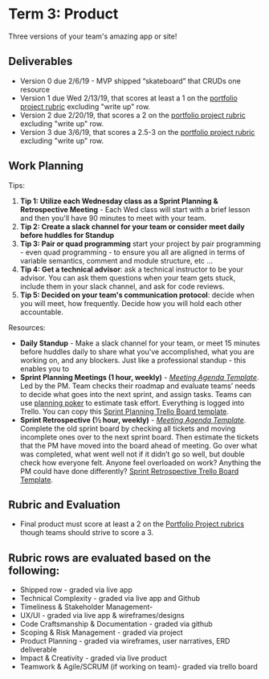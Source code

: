 # Term 3: Product

Three versions of your team's amazing app or site!

## Deliverables

- Version 0 due 2/6/19 - MVP shipped “skateboard” that CRUDs one resource
- Version 1 due Wed 2/13/19,  that scores at least a 1 on the [portfolio project rubric](http://make.sc/portfolio-project-rubric) excluding "write up" row.
- Version 2 due 2/20/19, that scores a 2 on the [portfolio project rubric](http://make.sc/portfolio-project-rubric) excluding "write up" row.
- Version 3 due 3/6/19, that scores a 2.5-3 on the [portfolio project rubric](http://make.sc/portfolio-project-rubric) excluding "write up" row.

## Work Planning

Tips:
1. **Tip 1: Utilize each Wednesday class as a Sprint Planning & Retrospective Meeting** - Each Wed class will start with a brief lesson and then you'll have 90 minutes to meet with your team.
1. **Tip 2: Create a slack channel for your team or consider meet daily before huddles for Standup**
1. **Tip 3: Pair or quad programming** start your project by pair programming - even quad programming - to ensure you all are aligned in terms of variable semantics, comment and module structure, etc ... 
1. **Tip 4: Get a technical advisor**: ask a technical instructor to be your advisor. You can ask them questions when your team gets stuck, include them in your slack channel, and ask for code reviews.
1. **Tip 5: Decided on your team's communication protocol**: decide when you will meet, how frequently. Decide how you will hold each other accountable.

Resources:
- **Daily Standup** - Make a slack channel for your team, or meet 15 minutes before huddles daily to share what you've accomplished, what you are working on, and any blockers. Just like a professional standup - this enables you to 
- **Sprint Planning Meetings (1 hour, weekly)** - *[Meeting Agenda Template](https://docs.google.com/document/d/1n6IDYJ9jW2lWaTu5uf7qXEd3ihgQIByxsr-4RHjldBI/edit#heading=h.xffidahcubfs)*. Led by the PM. Team checks their roadmap and evaluate teams’ needs to decide what goes into the next sprint, and assign tasks. Teams can use [planning poker](https://en.wikipedia.org/wiki/Planning_poker) to estimate task effort. Everything is logged into Trello. You can copy this [Sprint Planning Trello Board template](https://trello.com/b/ftyBKJb3/eng-sprint-board-template).
- **Sprint Retrospective (½ hour, weekly)** - *[Meeting Agenda Template](https://docs.google.com/document/d/1n6IDYJ9jW2lWaTu5uf7qXEd3ihgQIByxsr-4RHjldBI/edit#heading=h.10t6cnudbcpw)*. Complete the old sprint board by checking all tickets and moving incomplete ones over to the next sprint board. Then estimate the tickets that the PM have moved into the board ahead of meeting. Go over what was completed, what went well not if it didn’t go so well, but double check how everyone felt. Anyone feel overloaded on work? Anything the PM could have done differently? [Sprint Retrospective Trello Board Template](https://trello.com/b/8tEv8Uaj/eng-retro-board-template).

## Rubric and Evaluation
- Final product must score at least a 2 on the [Portfolio Project rubrics](http://www.make.sc/portfolio-project-rubric/) though teams should strive to score a 3.

## Rubric rows are evaluated based on the following:
- Shipped row - graded via live app
- Technical Complexity - graded via live app and Github
- Timeliness & Stakeholder Management- 
- UX/UI - graded via live app & wireframes/designs
- Code Craftsmanship & Documentation - graded via github
- Scoping & Risk Management - graded via project
- Product Planning - graded via wireframes, user narratives, ERD deliverable
- Impact & Creativity - graded via live product
- Teamwork & Agile/SCRUM (if working on team)- graded via trello board

